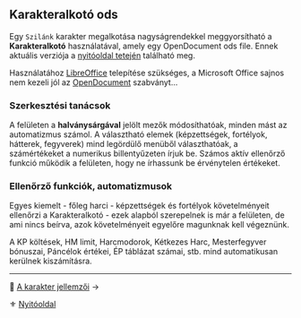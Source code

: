 ## Karakteralkotó ods

Egy `Szilánk` karakter megalkotása nagyságrendekkel meggyorsítható a **Karakteralkotó** használatával, amely egy OpenDocument ods file. Ennek aktuális verziója a [nyitóoldal tetején](start.md#karakteralkot%C3%B3) található meg. 

<!-- markdown-link-check-disable -->
Használatához [LibreOffice](https://www.libreoffice.org/download/download/) telepítése szükséges, a Microsoft Office sajnos nem kezeli jól az <!-- markdown-link-check-disable --> [OpenDocument](https://groups.oasis-open.org/communities/tc-community-home2?CommunityKey=4bf06d41-79ad-4c58-9e8e-018dc7d05da8) <!-- markdown-link-check-enable --> szabványt...

### Szerkesztési tanácsok

A felületen a **halványsárgával** jelölt mezők módosíthatóak, minden mást az automatizmus számol. A választható elemek (képzettségek, fortélyok, hátterek, fegyverek) mind legördülő menüből választhatóak, a számértékeket a numerikus billentyűzeten írjuk be. Számos aktív ellenőrző funkció működik a felületen, hogy ne írhassunk be érvénytelen értékeket.

### Ellenőrző funkciók, automatizmusok

Egyes kiemelt - főleg harci - képzettségek és fortélyok követelményeit ellenőrzi a Karakteralkotó - ezek alapból szerepelnek is már a felületen, de ami nincs beírva, azok követelményeit egyelőre magunknak kell végeznünk.

A KP költések, HM limit, Harcmodorok, Kétkezes Harc, Mesterfegyver bónuszai, Páncélok értékei, ÉP táblázat számai, stb. mind automatikusan kerülnek kiszámításra.

---

🔗 [A karakter jellemzői](010_03_00_karakter_jellemzoi.md) →

⚜️ [Nyitóoldal](start.md#1-karakteralkot%C3%A1s)
